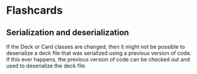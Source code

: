 # Flashcards

## Serialization and deserialization

If the Deck or Card classes are changed, then it might not be possible to deserialize a deck file that was serialized using a previous version of code. If this ever happens, the previous version of code can be checked out and used to deserialize the deck file.
